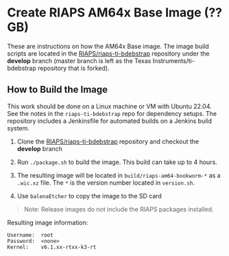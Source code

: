 # Create RIAPS AM64x Base Image (??GB)

These are instructions on how the AM64x Base image.  The image build scripts are located in the [RIAPS/riaps-ti-bdebstrap](https://github.com/RIAPS/riaps-ti-bdebstrap) repository under the **develop** branch (master branch is left as the Texas Instruments/ti-bdebstrap repository that is forked).

## How to Build the Image

This work should be done on a Linux machine or VM with Ubuntu 22.04. See the notes in the `riaps-ti-bdebstrap` repo for dependency setups.  The repository includes a Jenkinsfile for automated builds on a Jenkins build system.

1) Clone the [RIAPS/riaps-ti-bdebstrap](https://github.com/RIAPS/riaps-ti-bdebstrap) repository and checkout the **develop** branch

2) Run ```./package.sh``` to build the image.  This build can take up to 4 hours.

3) The resulting image will be located in `build/riaps-am64-bookworm-*` as a `.wic.xz` file.  The `*` is the version number located in `version.sh`.

4) Use `balenaEtcher` to copy the image to the SD card

> Note: Release images do not include the RIAPS packages installed.

Resulting image information:

```
Username:  root
Password:  <none>
Kernel:    v6.1.xx-rtxx-k3-rt
```